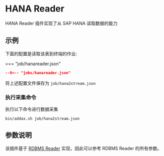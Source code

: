 # HANA Reader

HANA Reader 插件实现了从 SAP HANA 读取数据的能力

## 示例


下面的配置是读取该表到终端的作业:

=== "job/hanareader.json"

  ```json
  --8<-- "jobs/hanareader.json"
  ```

将上述配置文件保存为   `job/hana2stream.json`

### 执行采集命令

执行以下命令进行数据采集

```shell
bin/addax.sh job/hana2stream.json
```

## 参数说明

该插件基于 [RDBMS Reader](../rdbmsreader) 实现，因此可以参考 RDBMS Reader 的所有参数。
